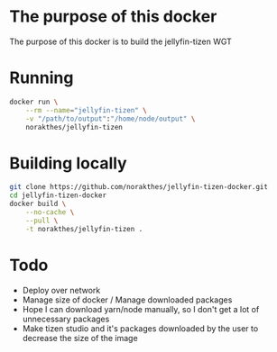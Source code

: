 # The purpose of this docker
The purpose of this docker is to build the jellyfin-tizen WGT

# Running
```bash
docker run \
	--rm --name="jellyfin-tizen" \
	-v "/path/to/output":"/home/node/output" \
	norakthes/jellyfin-tizen
```

# Building locally
```bash
git clone https://github.com/norakthes/jellyfin-tizen-docker.git
cd jellyfin-tizen-docker
docker build \
	--no-cache \
	--pull \
	-t norakthes/jellyfin-tizen .
```

# Todo
* Deploy over network
* Manage size of docker / Manage downloaded packages
* Hope I can download yarn/node manually, so I don't get a lot of unnecessary packages
* Make tizen studio and it's packages downloaded by the user to decrease the size of the image

